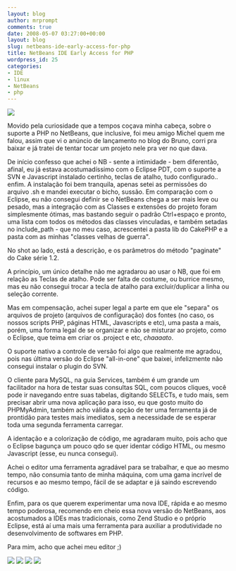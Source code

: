 ```yaml
---
layout: blog
author: mrprompt
comments: true
date: 2008-05-07 03:27:00+00:00
layout: blog
slug: netbeans-ide-early-access-for-php
title: NetBeans IDE Early Access for PHP
wordpress_id: 25
categories:
- IDE
- linux
- NetBeans
- php
---
```


[![](http://4.bp.blogspot.com/_nhKbx850xAI/TO832pxYS-I/AAAAAAAAOR0/N02rSV3oFPo/s320/screenshot.png)](http://4.bp.blogspot.com/_nhKbx850xAI/TO832pxYS-I/AAAAAAAAOR0/N02rSV3oFPo/s1600/screenshot.png)

Movido pela curiosidade que a tempos coçava minha cabeça, sobre o suporte a PHP no NetBeans, que inclusive, foi meu amigo Michel quem me falou, assim que vi o anúncio de lançamento no blog do Bruno, corri pra baixar e já tratei de tentar tocar um projeto nele pra ver no que dava.

De início confesso que achei o NB - sente a intimidade - bem diferentão, afinal, eu já estava acostumadíssimo com o Eclipse PDT, com o suporte a SVN e Javascript instalado certinho, teclas de atalho, tudo configurado.. enfim. A instalação foi bem tranquila, apenas setei as permissões do arquivo .sh e mandei executar o bicho, sussão. Em comparação com o Eclipse, eu não consegui definir se o NetBeans chega a ser mais leve ou pesado, mas a integração com as Classes e extensões do projeto foram simplesmente ótimas, mas bastando seguir o padrão Ctrl+espaço e pronto, uma lista com todos os métodos das classes vinculadas, e também setadas no include_path - que no meu caso, acrescentei a pasta lib do CakePHP e a pasta com as minhas "classes velhas de guerra".

No shot ao lado, está a descrição, e os parâmetros do método "paginate" do Cake série 1.2.

A princípio, um único detalhe não me agradarou ao usar o NB, que foi em relação as Teclas de atalho. Pode ser falta de costume, ou burrice mesmo, mas eu não consegui trocar a tecla de atalho para excluir/duplicar a linha ou seleção corrente.

Mas em compensação, achei super legal a parte em que ele "separa" os arquivos de projeto (arquivos de configuração) dos fontes (no caso, os nossos scripts PHP, páginas HTML, Javascripts e etc), uma pasta a mais, porém, uma forma legal de se organizar e não se misturar ao projeto, como o Eclipse, que teima em criar os .project e etc, _chaaaato_.

O suporte nativo a controle de versão foi algo que realmente me agradou, pois nas última versão do Eclipse "all-in-one" que baixei, infelizmente não consegui instalar o plugin do SVN.

O cliente para MySQL, na guia Services, também é um grande um facilitador na hora de testar suas consultas SQL, com poucos cliques, você pode ir navegando entre suas tabelas, digitando SELECTs, e tudo mais, sem precisar abrir uma nova aplicação para isso, eu que gosto muito do PHPMyAdmin, também acho válida a opção de ter uma ferramenta já de prontidão para testes mais imediatos, sem a necessidade de se esperar toda uma segunda ferramenta carregar.

A identação e a colorização de código, me agradaram muito, pois acho que o Eclipse bagunça um pouco qdo se quer identar código HTML, ou mesmo Javascript (esse, eu nunca consegui).

Achei o editor uma ferramenta agradável para se trabalhar, e que ao mesmo tempo, não consumia tanto de minha máquina, com uma gama incrível de recursos e ao mesmo tempo, fácil de se adaptar e já saindo escrevendo código.

Enfim, para os que querem experimentar uma nova IDE, rápida e ao mesmo tempo poderosa, recomendo em cheio essa nova versão do NetBeans, aos acostumados a IDEs mas tradicionais, como Zend Studio e o próprio Eclipse, está aí uma mais uma ferramenta para auxiliar a produtividade no desenvolvimento de softwares em PHP.

Para mim, acho que achei meu editor ;)

[![](http://2.bp.blogspot.com/_nhKbx850xAI/TO83hBhY4fI/AAAAAAAAORs/vyeB7F8b6kE/s320/screenshot-testing-netbeans-ide-early-access-for-php-300x174.png)](http://2.bp.blogspot.com/_nhKbx850xAI/TO83hBhY4fI/AAAAAAAAORs/vyeB7F8b6kE/s1600/screenshot-testing-netbeans-ide-early-access-for-php-300x174.png)
[![](http://1.bp.blogspot.com/_nhKbx850xAI/TO83gqbZu9I/AAAAAAAAORk/VfNukk5MVW0/s320/screenshot-testing-netbeans-ide-early-access-for-php-1-300x174.png)](http://1.bp.blogspot.com/_nhKbx850xAI/TO83gqbZu9I/AAAAAAAAORk/VfNukk5MVW0/s1600/screenshot-testing-netbeans-ide-early-access-for-php-1-300x174.png)
[![](http://2.bp.blogspot.com/_nhKbx850xAI/TO83eH64xBI/AAAAAAAAORc/Jz9bU0MhMh8/s320/screenshot-testing-netbeans-ide-early-access-for-php-1.png)](http://2.bp.blogspot.com/_nhKbx850xAI/TO83eH64xBI/AAAAAAAAORc/Jz9bU0MhMh8/s1600/screenshot-testing-netbeans-ide-early-access-for-php-1.png)
[![](http://2.bp.blogspot.com/_nhKbx850xAI/TO83d44JeHI/AAAAAAAAORU/IyZ0wQ_h7jI/s320/screenshot-testing-netbeans-ide-early-access-for-php.png)](http://2.bp.blogspot.com/_nhKbx850xAI/TO83d44JeHI/AAAAAAAAORU/IyZ0wQ_h7jI/s1600/screenshot-testing-netbeans-ide-early-access-for-php.png)
